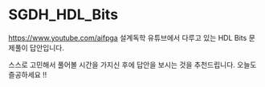 # SGDH_HDL_Bits
https://www.youtube.com/aifpga
설계독학 유튜브에서 다루고 있는 HDL Bits 문제풀이 답안입니다.

스스로 고민해서 풀어볼 시간을 가지신 후에 답안을 보시는 것을 추천드립니다.
오늘도 즐공하세요 !!
